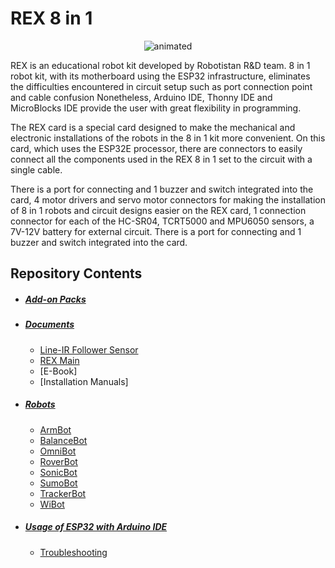 # REX 8 in 1 

<p align="center">
  <img src="https://user-images.githubusercontent.com/112697142/229721526-375c7a74-edb2-4781-a401-df036e431216.gif" alt="animated" />
</p>

REX is an educational robot kit developed by Robotistan R&D team. 8 in 1 robot kit, with its motherboard using the ESP32 infrastructure, eliminates the difficulties encountered in circuit setup such as port connection point and cable confusion
Nonetheless, Arduino IDE, Thonny IDE and MicroBlocks IDE provide the user with great flexibility in programming.




The REX card is a special card designed to make the mechanical and electronic installations of the robots in the 8 in 1 kit more convenient. On this card, which uses the ESP32E processor, there are connectors to easily connect all the components used in the REX 8 in 1 set to the circuit with a single cable.

There is a port for connecting and 1 buzzer and switch integrated into the card, 4 motor drivers and servo motor connectors for making the installation of 8 in 1 robots and circuit designs easier on the REX card, 1 connection connector for each of the HC-SR04, TCRT5000 and MPU6050 sensors, a 7V-12V battery for external circuit. There is a port for connecting and 1 buzzer and switch integrated into the card.

## Repository Contents

- ##### [Add-on Packs](https://github.com/Robotistan/8in1/tree/main/Add-on%20Packs)
- ##### [Documents](https://github.com/Robotistan/8in1/tree/main/Documents)
   * [Line-IR Follower Sensor](https://github.com/Robotistan/8in1/tree/main/Documents/Line-IR%20Follower%20Sensor)
   * [REX Main](https://github.com/Robotistan/8in1/tree/main/Documents/REX-Main)
   * [E-Book]
   * [Installation Manuals] 
- ##### [Robots](https://github.com/Robotistan/8in1/tree/main/Robots) 
   * [ArmBot](https://github.com/Robotistan/8in1/tree/main/Robots/ArmBot)
   * [BalanceBot](https://github.com/Robotistan/8in1/tree/main/Robots/BalanceBot)
   * [OmniBot](https://github.com/Robotistan/8in1/tree/main/Robots/OmniBot)
   * [RoverBot](https://github.com/Robotistan/8in1/tree/main/Robots/RoverBot)
   * [SonicBot](https://github.com/Robotistan/8in1/tree/main/Robots/SonicBot)
   * [SumoBot](https://github.com/Robotistan/8in1/tree/main/Robots/SumoBot)
   * [TrackerBot](https://github.com/Robotistan/8in1/tree/main/Robots/TrackerBot)
   * [WiBot](https://github.com/Robotistan/8in1/tree/main/Robots/WiBot)
- ##### [Usage of ESP32 with Arduino IDE](https://github.com/Robotistan/8in1/tree/main/Usage%20of%20ESP32%20With%20Arduino%20IDE)
   * [Troubleshooting](https://github.com/Robotistan/8in1/tree/main/Usage%20of%20ESP32%20With%20Arduino%20IDE/Troubleshooting)
